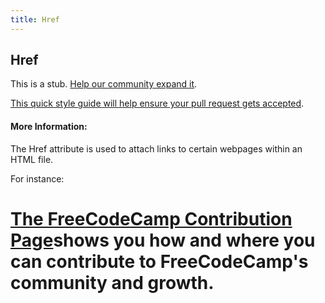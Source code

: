 ```yaml
---
title: Href
---
```


## Href

This is a stub. [Help our community expand it](https://github.com/freeCodeCamp/guide-articles/tree/master/articles/HTML/Attributes/Href/index.md).

[This quick style guide will help ensure your pull request gets accepted](https://github.com/freeCodeCamp/guide-articles/blob/master/README.md).

<!-- The article goes here, in GitHub-flavored Markdown. Feel free to add YouTube videos, images, and CodePen/JSBin embeds  -->

#### More Information:
<!-- Please add any articles you think might be helpful to read before writing the article -->

The Href attribute is used to attach links to certain webpages within an HTML file.

For instance:

<html>
  <head>
    <title>Href Attribute Example</title>
  </head>
  <body>
    <h1>
      <p>
      <a href = "https://www.freecodecamp.org/contribute/">The FreeCodeCamp Contribution Page</a>shows you how and where you can contribute to FreeCodeCamp's community and growth.
      </p>
  </body>
</html>
